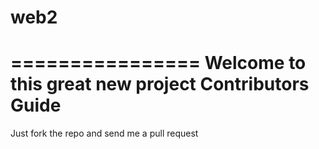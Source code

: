 # web2
================
Welcome to this great new project
Contributors Guide
=============================
Just fork the repo and send me a pull request
